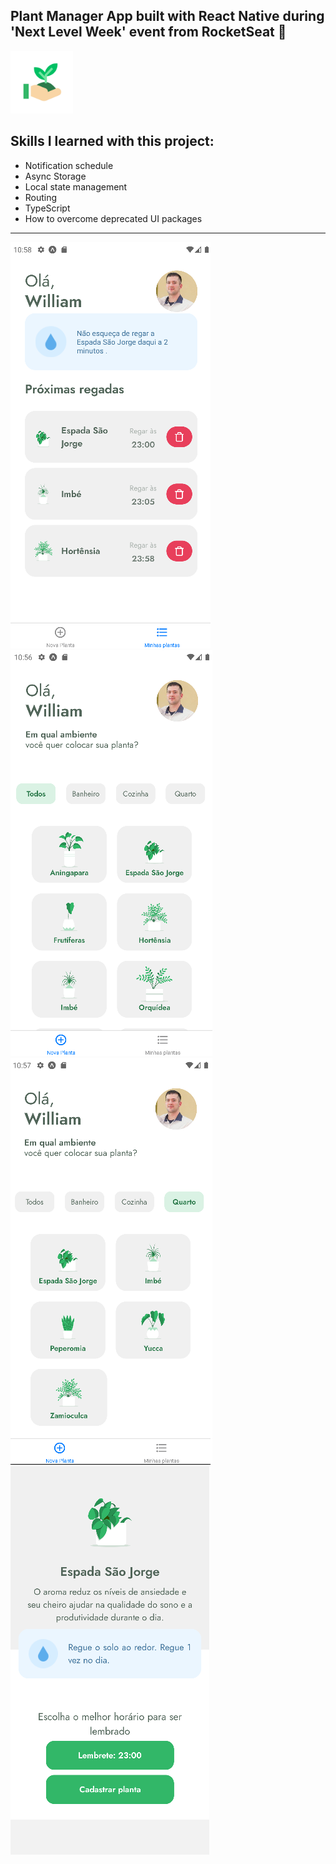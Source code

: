 ## Plant Manager App built with React Native during 'Next Level Week' event from RocketSeat 🚀
<img src="assets/icon.png" alt="drawing" width="100"/>


## Skills I learned with this project:
- Notification schedule
- Async Storage
- Local state management
- Routing
- TypeScript
- How to overcome deprecated UI packages
***
  
![foto4](screenshot4.png) ![foto1](screenshot1.png) ![foto2](screenshot2.png) ![foto3](screenshot3.png) 